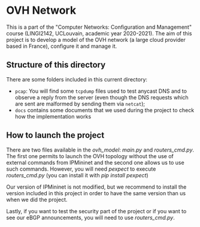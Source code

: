 # OVH Network

This is a part of the "Computer Networks: Configuration and Management" course (LINGI2142, UCLouvain, academic year 2020-2021). The aim of this project is to develop a model of the OVH network (a large cloud provider based in France), configure it and manage it.

## Structure of this directory

There are some folders included in this current directory:

- `pcap`: You will find some `tcpdump` files used to test anycast DNS and to observe a reply from the server (even though the DNS requests which are sent are malformed by sending them via `netcat`);
- `docs` contains some documents that we used during the project to check how the implementation works

## How to launch the project

There are two files available in the *ovh_model*: *main.py* and *routers_cmd.py*. The first one permits to launch the OVH topology without the use of external commands from IPMininet and the second one allows us to use such commands. However, you will need *pexpect* to execute *routers_cmd.py* (you can install it with *pip install pexpect*)

Our version of IPMininet is not modified, but we recommend to install the version included in this project in order to have the same version than us when we did the project.

Lastly, if you want to test the security part of the project or if you want to see our eBGP announcements, you will need to use *routers_cmd.py*.
